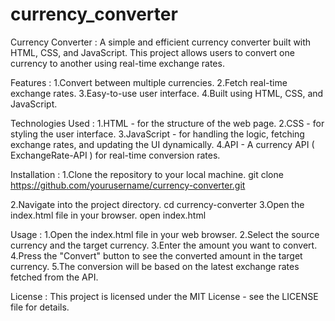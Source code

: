 # currency_converter

Currency Converter :
A simple and efficient currency converter built with HTML, CSS, and JavaScript. This project allows users to convert one currency to another using real-time exchange rates.

Features :
 1.Convert between multiple currencies.
 2.Fetch real-time exchange rates.
 3.Easy-to-use user interface.
 4.Built using HTML, CSS, and JavaScript.
 
Technologies Used :
 1.HTML - for the structure of the web page.
 2.CSS - for styling the user interface.
 3.JavaScript - for handling the logic, fetching exchange rates, and updating the UI dynamically.
 4.API - A currency API ( ExchangeRate-API ) for real-time conversion rates.
 
Installation :
 1.Clone the repository to your local machine.
        git clone https://github.com/yourusername/currency-converter.git
        
 2.Navigate into the project directory.
        cd currency-converter
 3.Open the index.html file in your browser.
        open index.html
        
Usage :
 1.Open the index.html file in your web browser.
 2.Select the source currency and the target currency.
 3.Enter the amount you want to convert.
 4.Press the "Convert" button to see the converted amount in the target currency.
 5.The conversion will be based on the latest exchange rates fetched from the API.

License :
This project is licensed under the MIT License - see the LICENSE file for details.
